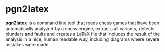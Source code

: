 # pgn2latex

**pgn2latex** is a command line tool that reads chess games that have been
automatically analyzed by a chess engine, extracts all variants, detects
blunders and faults and creates a LaTeX file that includes the result of the
analysis in a nice, human readable way, including diagrams where severe
mistakes were made.
